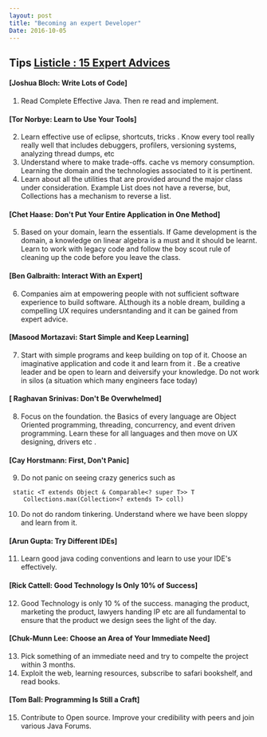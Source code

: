 ```yaml
---
layout: post
title: "Becoming an expert Developer"
Date: 2016-10-05
---
```


## Tips [Listicle : 15 Expert Advices](http://www.oracle.com/technetwork/articles/java/index-136000.html)

#### [Joshua Bloch: Write Lots of Code]
1. Read Complete Effective Java. Then re read and implement. 

#### [Tor Norbye: Learn to Use Your Tools]
2. Learn effective use of eclipse, shortcuts, tricks . Know every tool really really well that includes debuggers, 
profilers, versioning systems, analyzing thread dumps, etc
3. Understand where to make trade-offs. cache vs memory consumption. Learning the domain and the technologies associated to it 
is pertinent. 
4. Learn about all the utilities that are provided around the major class under consideration. Example List does not have a reverse,
but, Collections has a mechanism to reverse a list. 

#### [Chet Haase: Don't Put Your Entire Application in One Method]
5. Based on your domain, learn the essentials. If Game development is the domain, a knowledge on linear algebra is a must and it
should be learnt. Learn to work with legacy code and follow the boy scout rule of cleaning up the code before you leave the class. 

#### [Ben Galbraith: Interact With an Expert]
6. Companies aim at empowering people with not sufficient software experience to build software. ALthough its a noble dream, 
building a compelling UX requires undersntanding and it can be gained from expert advice. 

#### [Masood Mortazavi: Start Simple and Keep Learning]
7. Start with simple programs and keep building on top of it. Choose an imaginative application and code it and learn from it . 
Be a creative leader and be open to learn and deiversify your knowledge. Do not work in silos (a situation which many 
engineers face today)

#### [ Raghavan Srinivas: Don't Be Overwhelmed]
8. Focus on the foundation. the Basics of every language are Object Oriented programming, threading, concurrency, and event 
driven programming. Learn these for all languages and then move on UX designing, drivers etc . 

#### [Cay Horstmann: First, Don't Panic]
9. Do not panic on seeing crazy generics such as 
```
 static <T extends Object & Comparable<? super T>> T
    Collections.max(Collection<? extends T> coll)
```
10. Do not do random tinkering. Understand where we have been sloppy and learn from it. 

#### [Arun Gupta: Try Different IDEs]
11. Learn good java coding conventions and learn to use your IDE's effectively.

#### [Rick Cattell: Good Technology Is Only 10% of Success]
12. Good Technology is only 10 % of the success. managing the product, marketing the product, lawyers handing IP etc are all 
fundamental to ensure that the product we design sees the light of the day. 

#### [Chuk-Munn Lee: Choose an Area of Your Immediate Need]
13. Pick something of an immediate need and try to compelte the project within 3 months. 
14. Exploit the web, learning resources, subscribe to safari bookshelf, and read books.

#### [Tom Ball: Programming Is Still a Craft]
15. Contribute to Open source. Improve your credibility with peers and join various Java Forums. 
